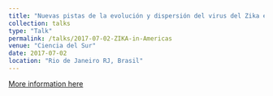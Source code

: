 ```yaml
---
title: "Nuevas pistas de la evolución y dispersión del virus del Zika en América"
collection: talks
type: "Talk"
permalink: /talks/2017-07-02-ZIKA-in-Americas
venue: "Ciencia del Sur"
date: 2017-07-02
location: "Rio de Janeiro RJ, Brasil"
---
```


[More information here](https://cienciadelsur.com/2017/07/02/nuevas-pistas-zika-en-america/)
